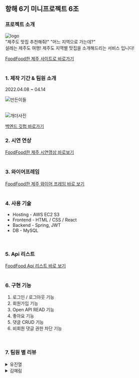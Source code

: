 
## 항해 6기 미니프로젝트 6조</br>

### 프로젝트 소개

![logo](https://ifh.cc/g/CW0w4g.png)<br>
"제주도 맛집 추천해줘!" "어느 지역으로 가는데?"</br>
설레는 제주도 여행! 제주도 지역별 맛집을 소개해드리는 서비스 입니다! 

[FoodFood한 제주 사이트로 바로가기](http://foodfoodhan-jeju.s3-website-us-west-2.amazonaws.com/)</br>
</br>

###  1. 제작 기간 & 팀원 소개
2022.04.08 ~ 04.14</br>

![만든이들](https://ifh.cc/g/NQ0Lmp.jpg)</br>
</br>

![개더사진](https://ifh.cc/g/zvx2da.png)</br>


[백엔드 깃헙 바로가기](https://github.com/whyyougd/miniProject_BE)</br>

### 2. 시연 연상 
[FoodFood한 제주 시연영상 바로보기](https://youtu.be/ch0TCmkSgB8)</br>
</br>

### 3. 와이어프레임
[FoodFood한 제주 와이어 프레임 바로 보기](https://www.notion.so/5e8368ec46e04392b5ddbdf40515b548)</br>
</br>

### 4. 사용 기술
- Hosting - AWS EC2 S3 </br>
- Frontend - HTML / CSS / React </br>
- Backend - Spring, JWT </br>
- DB - MySQL </br>
</br>

### 5. Api 리스트
[FoodFood Api 리스트 바로 보기](https://www.notion.so/API-8bfbe9c62e984da2a4c436d65a083b9e)</br>
</br>

### 6. 구현 기능
1. 로그인 / 로그아웃 기능
2. 회원가입 기능
3. Open API READ 기능
4. 좋아요 기능
5. 댓글 CRUD 기능
6. 비회원 댓글 권한 차단 기능
</br>

### 7. 팀원 별 리뷰
<details>
    <summary>
        유진열
    </summary>
    <div markcown="1">
     
     </div>
</details>

<details>
    <summary>
        김예림
    </summary>
    <div markcown="1">
        
    </div>
</details>
